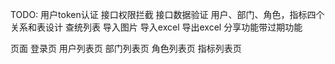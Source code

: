 TODO:
用户token认证
接口权限拦截
接口数据验证
用户、部门、角色，指标四个关系和表设计
查统列表
导入图片
导入excel
导出excel
分享功能带过期功能


页面
登录页
用户列表页
部门列表页
角色列表页
指标列表页


